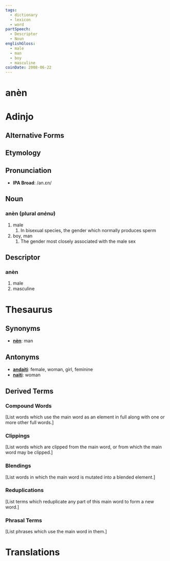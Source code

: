 ```yaml
---
tags:
  - dictionary
  - lexicon
  - word
partSpeech:
  - Descriptor
  - Noun
englishGloss:
  - male
  - man
  - boy
  - masculine
coinDate: 2008-06-22
---
```

# anèn

# Adinjo
## Alternative Forms

## Etymology

## Pronunciation
- **IPA Broad**: /an.ɛn/

## Noun

### anèn (plural *anènu*)
1. male
	1. In bisexual species, the gender which normally produces sperm
2. boy, man
	1. The gender most closely associated with the male sex
## Descriptor
### anèn
1. male
2. masculine

# Thesaurus
## Synonyms
- [**nèn**](lexicon/n/nèn): man
## Antonyms
- [**andaiti**](lexicon/a/andaiti): female, woman, girl, feminine
- [**naiti**](lexicon/n/naiti): woman

## Derived Terms

### Compound Words
\[List words which use the main word as an element in full along with one or more other full words.]
### Clippings
\[List words which are clipped from the main word, or from which the main word may be clipped.]
### Blendings
\[List words in which the main word is mutated into a blended element.]
### Reduplications
\[List terms which reduplicate any part of this main word to form a new word.]
### Phrasal Terms
\[List phrases which use the main word in them.]

# Translations
